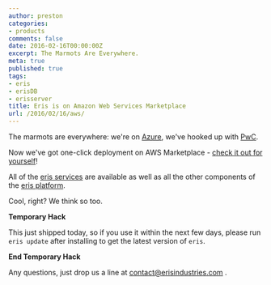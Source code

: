 ```yaml
---
author: preston
categories:
- products
comments: false
date: 2016-02-16T00:00:00Z
excerpt: The Marmots Are Everywhere.
meta: true
published: true
tags:
- eris
- erisDB
- erisserver
title: Eris is on Amazon Web Services Marketplace
url: /2016/02/16/aws/
---
```


The marmots are everywhere: we're on [Azure](https://blog.erisindustries.com/products/2016/01/29/azure/), we've hooked up with [PwC](https://blog.erisindustries.com/products/2016/01/28/pwc/). 

Now we've got one-click deployment on AWS Marketplace - [check it out for yourself](https://aws.amazon.com/marketplace/pp/B01BTB1EP8)! 

All of the [eris services](https://github.com/eris-ltd/eris-services) are available as well as all the other components of the [eris platform](https://erisindustries.com/components/).

Cool, right? We think so too. 

**Temporary Hack**

This just shipped today, so if you use it within the next few days, please run `eris update` after installing to get the latest version of `eris`.

**End Temporary Hack**

Any questions, just drop us a line at contact@erisindustries.com . 
